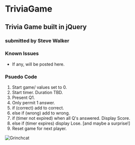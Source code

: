 # TriviaGame

## Trivia Game built in jQuery

### submitted by Steve Walker

### Known Issues

* If any, will be posted here.

### Psuedo Code

1. Start game/ values set to 0.
2. Start timer. Duration TBD.
3. Present Q1.
4. Only permit 1 answer.
5. if (correct) add to correct.
6. else if (wrong) add to wrong.
7. if (timer not expired) when all Q's answered. Display Score.
8. else if (timer expires) display Lose. [and maybe a surprise!]
9. Reset game for next player.


![Grinchcat](https://octodex.github.com/images/grinchtocat.gif)